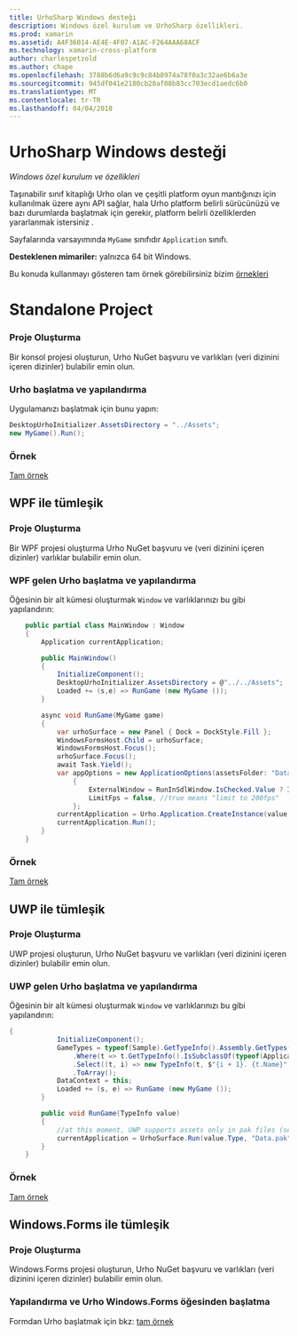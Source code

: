```yaml
---
title: UrhoSharp Windows desteği
description: Windows özel kurulum ve UrhoSharp özellikleri.
ms.prod: xamarin
ms.assetid: A4F36014-AE4E-4F07-A1AC-F264AAA68ACF
ms.technology: xamarin-cross-platform
author: charlespetzold
ms.author: chape
ms.openlocfilehash: 3788b6d6a9c9c9c84b8974a78f0a3c32ae6b6a3e
ms.sourcegitcommit: 945df041e2180cb20af08b83cc703ecd1aedc6b0
ms.translationtype: MT
ms.contentlocale: tr-TR
ms.lasthandoff: 04/04/2018
---
```

# <a name="urhosharp-windows-support"></a>UrhoSharp Windows desteği

_Windows özel kurulum ve özellikleri_

Taşınabilir sınıf kitaplığı Urho olan ve çeşitli platform oyun mantığınızı için kullanılmak üzere aynı API sağlar, hala Urho platform belirli sürücünüzü ve bazı durumlarda başlatmak için gerekir, platform belirli özelliklerden yararlanmak istersiniz .

Sayfalarında varsayımında `MyGame` sınıfıdır `Application` sınıfı.

**Desteklenen mimariler:** yalnızca 64 bit Windows.

Bu konuda kullanmayı gösteren tam örnek görebilirsiniz bizim [örnekleri](https://github.com/xamarin/urho-samples/tree/master/FeatureSamples)

# <a name="standalone-project"></a>Standalone Project

### <a name="creating-a-project"></a>Proje Oluşturma

Bir konsol projesi oluşturun, Urho NuGet başvuru ve varlıkları (veri dizinini içeren dizinler) bulabilir emin olun.

### <a name="configuring-and-launching-urho"></a>Urho başlatma ve yapılandırma

Uygulamanızı başlatmak için bunu yapın:

```csharp
DesktopUrhoInitializer.AssetsDirectory = "../Assets";
new MyGame().Run();
```
### <a name="example"></a>Örnek

[Tam örnek](https://github.com/xamarin/urho-samples/tree/master/FeatureSamples/Desktop)

## <a name="integrated-with-wpf"></a>WPF ile tümleşik

### <a name="creating-a-project"></a>Proje Oluşturma

Bir WPF projesi oluşturma Urho NuGet başvuru ve (veri dizinini içeren dizinler) varlıklar bulabilir emin olun.

### <a name="configuring-and-launching-urho-from-wpf"></a>WPF gelen Urho başlatma ve yapılandırma

Öğesinin bir alt kümesi oluşturmak `Window` ve varlıklarınızı bu gibi yapılandırın:

```csharp
    public partial class MainWindow : Window
    {
        Application currentApplication;

        public MainWindow()
        {
            InitializeComponent();
            DesktopUrhoInitializer.AssetsDirectory = @"../../Assets";
            Loaded += (s,e) => RunGame (new MyGame ());
        }

        async void RunGame(MyGame game)
        {
            var urhoSurface = new Panel { Dock = DockStyle.Fill };
            WindowsFormsHost.Child = urhoSurface;
            WindowsFormsHost.Focus();
            urhoSurface.Focus();
            await Task.Yield();
            var appOptions = new ApplicationOptions(assetsFolder: "Data")
                {
                    ExternalWindow = RunInSdlWindow.IsChecked.Value ? IntPtr.Zero : urhoSurface.Handle,
                    LimitFps = false, //true means "limit to 200fps"
                };
            currentApplication = Urho.Application.CreateInstance(value.Type, appOptions);
            currentApplication.Run();
        }
    }
```

### <a name="example"></a>Örnek

[Tam örnek](https://github.com/xamarin/urho-samples/tree/master/FeatureSamples/WPF)

## <a name="integrated-with-uwp"></a>UWP ile tümleşik

### <a name="creating-a-project"></a>Proje Oluşturma

UWP projesi oluşturun, Urho NuGet başvuru ve varlıkları (veri dizinini içeren dizinler) bulabilir emin olun.

### <a name="configuring-and-launching-urho-from-uwp"></a>UWP gelen Urho başlatma ve yapılandırma

Öğesinin bir alt kümesi oluşturmak `Window` ve varlıklarınızı bu gibi yapılandırın:

```csharp
{
            InitializeComponent();
            GameTypes = typeof(Sample).GetTypeInfo().Assembly.GetTypes()
                .Where(t => t.GetTypeInfo().IsSubclassOf(typeof(Application)) && t != typeof(Sample))
                .Select((t, i) => new TypeInfo(t, $"{i + 1}. {t.Name}", ""))
                .ToArray();
            DataContext = this;
            Loaded += (s, e) => RunGame (new MyGame ());
        }

        public void RunGame(TypeInfo value)
        {
            //at this moment, UWP supports assets only in pak files (see PackageTool)
            currentApplication = UrhoSurface.Run(value.Type, "Data.pak");
        }
    }
```

### <a name="example"></a>Örnek

[Tam örnek](https://github.com/xamarin/urho-samples/tree/master/FeatureSamples/UWP)

## <a name="integrated-with-windowsforms"></a>Windows.Forms ile tümleşik

### <a name="creating-a-project"></a>Proje Oluşturma

Windows.Forms projesi oluşturun, Urho NuGet başvuru ve varlıkları (veri dizinini içeren dizinler) bulabilir emin olun.

### <a name="configuring-and-launching-urho-from-windowsforms"></a>Yapılandırma ve Urho Windows.Forms öğesinden başlatma

Formdan Urho başlatmak için bkz: [tam örnek](https://github.com/xamarin/urho-samples/blob/master/FeatureSamples/WinForms/SamplesForm.cs)

